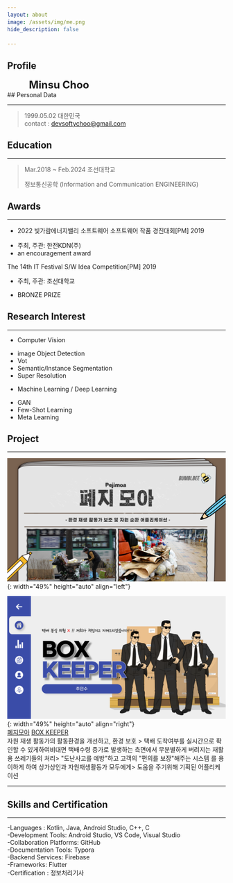 ```yaml
---
layout: about
image: /assets/img/me.png
hide_description: false

---
```


## Profile

<!--author-->


<span style="font-size:170%;font-weight:bold;margin-left:50px">
Minsu Choo
</span>


<br>
## Personal Data

---
> 1999.05.02 대한민국 <br/>
> contact : devsoftychoo@gmail.com <br/>

## Education
---
> Mar.2018 ~ Feb.2024 조선대학교
>
> 정보통신공학 (Information and Communication ENGINEERING)

## Awards
---

* 2022 빛가람에너지밸리 소프트웨어 소프트웨어 작품 경진대회[PM] 2019 </a></strong></u>

- 주최, 주관: 한전KDN(주)
- an encouragement award      

The 14th  IT Festival S/W Idea Competition[PM] 2019 </a></strong></u>

- 주최, 주관: 조선대학교

- BRONZE PRIZE



## Research Interest

---
* Computer Vision
+ image Object Detection
+ Vot
+ Semantic/Instance Segmentation
+ Super Resolution
* Machine Learning / Deep Learning
+ GAN
+ Few-Shot Learning
+ Meta Learning

## Project
---
![peji_img](../assets/img/blog/peji_img.png){: width="49%" height="auto" align="left"}

![box_img](../assets/img/blog/box_img-6474616.png){: width="49%" height="auto" align="right"}<br/>[폐지모아](https://softychoo.github.io/projects/2022-11-30-pejimoa/)                                                                  [BOX KEEPER](https://softychoo.github.io/projects/2022-11-30-pejimoa/)<br/>
자원 재생 활동가의 활동환경을 개선하고, 환경 보호 >  택배 도착여부를 실시간으로 확인할 수 있게하여비대면 택배수령 증가로 발생하는
측면에서 무분별하게 버려지는 재활용 쓰레기들의 처리>  "도난사고를 예방"하고 고객의 "편의를 보장"해주는 시스템
를 용이하게 하여 상가상인과 자원재생활동가 모두에게>
도움을 주기위해 기획된 어플리케이션









---
<!-- -2020. 07 – 2020. 11-->
<!--Work place name and what i did -->

## Skills and Certification
---
-Languages : Kotlin, Java, Android Studio, C++, C <br/>-Development Tools: Android Studio, VS Code, Visual Studio<br/>-Collaboration Platforms: GitHub<br/>-Documentation Tools: Typora<br/>-Backend Services: Firebase<br/>-Frameworks: Flutter<br/>-Certification : 정보처리기사

